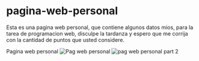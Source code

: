 # pagina-web-personal

Esta es una pagina web personal, que contiene algunos datos mios, para la tarea de programacion web, 
disculpe la tardanza y espero que me corrija con la cantidad de puntos que usted considere.

Pagina web personal
![Pag web personal](https://user-images.githubusercontent.com/100430068/170521889-94d0506e-20ac-499e-a5df-06c87757f843.PNG)
![pag web personal part 2](https://user-images.githubusercontent.com/100430068/170521909-8d5cc53a-f9af-43ec-8504-4f05859f7dd0.PNG)
